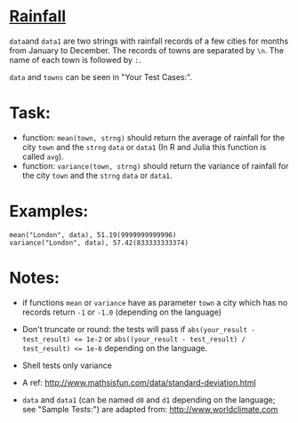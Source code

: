 # [Rainfall](https://www.codewars.com/kata/rainfall "https://www.codewars.com/kata/56a32dd6e4f4748cc3000006")

`data`and `data1` are two strings with rainfall records of a few cities for months from January to December.
The records of towns are separated by `\n`. The name of each town is followed by `:`. 

`data` and `towns` can be seen in "Your Test Cases:".

# Task:
- function: `mean(town, strng)` should return the average of rainfall for the city `town` and the `strng` `data` or `data1` (In R and Julia this function is called `avg`).
- function: `variance(town, strng)` should return the variance of rainfall for the city `town` and the `strng` `data` or `data1`.

# Examples:

```
mean("London", data), 51.19(9999999999996) 
variance("London", data), 57.42(833333333374)
```

# Notes:
- if functions `mean` or `variance` have as parameter `town` a city which has no records return `-1` or `-1.0` (depending on the language)

- Don't truncate or round: the tests will pass if `abs(your_result - test_result) <= 1e-2`
or `abs((your_result - test_result) / test_result) <= 1e-6` depending on the language.

- Shell tests only variance

- A ref: <http://www.mathsisfun.com/data/standard-deviation.html>

- `data` and `data1` (can be named `d0` and `d1` depending on the language; see "Sample Tests:") are adapted from:  <http://www.worldclimate.com>
